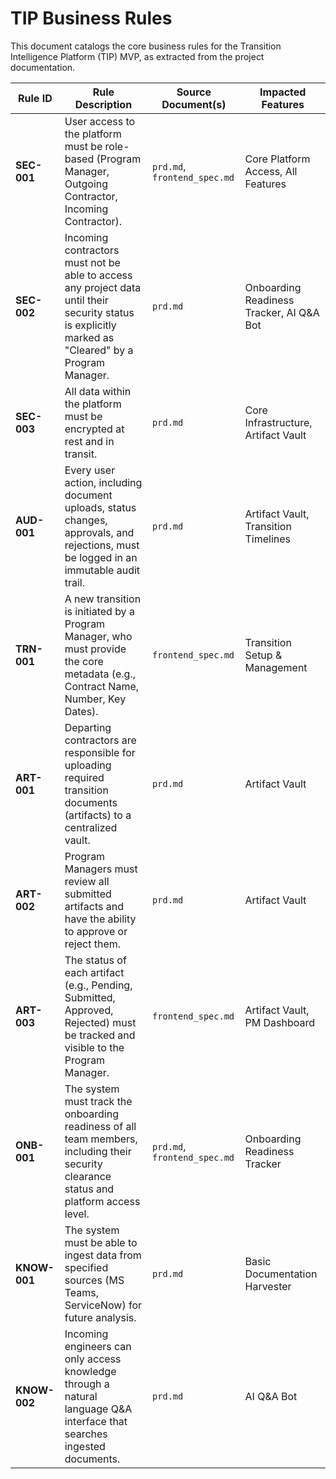 # TIP Business Rules

This document catalogs the core business rules for the Transition Intelligence Platform (TIP) MVP, as extracted from the project documentation.

| Rule ID | Rule Description | Source Document(s) | Impacted Features |
|---|---|---|---|
| **SEC-001** | User access to the platform must be role-based (Program Manager, Outgoing Contractor, Incoming Contractor). | `prd.md`, `frontend_spec.md` | Core Platform Access, All Features |
| **SEC-002** | Incoming contractors must not be able to access any project data until their security status is explicitly marked as "Cleared" by a Program Manager. | `prd.md` | Onboarding Readiness Tracker, AI Q&A Bot |
| **SEC-003** | All data within the platform must be encrypted at rest and in transit. | `prd.md` | Core Infrastructure, Artifact Vault |
| **AUD-001** | Every user action, including document uploads, status changes, approvals, and rejections, must be logged in an immutable audit trail. | `prd.md` | Artifact Vault, Transition Timelines |
| **TRN-001** | A new transition is initiated by a Program Manager, who must provide the core metadata (e.g., Contract Name, Number, Key Dates). | `frontend_spec.md` | Transition Setup & Management |
| **ART-001** | Departing contractors are responsible for uploading required transition documents (artifacts) to a centralized vault. | `prd.md` | Artifact Vault |
| **ART-002** | Program Managers must review all submitted artifacts and have the ability to approve or reject them. | `prd.md` | Artifact Vault |
| **ART-003** | The status of each artifact (e.g., Pending, Submitted, Approved, Rejected) must be tracked and visible to the Program Manager. | `frontend_spec.md` | Artifact Vault, PM Dashboard |
| **ONB-001** | The system must track the onboarding readiness of all team members, including their security clearance status and platform access level. | `prd.md`, `frontend_spec.md` | Onboarding Readiness Tracker |
| **KNOW-001**| The system must be able to ingest data from specified sources (MS Teams, ServiceNow) for future analysis. | `prd.md` | Basic Documentation Harvester |
| **KNOW-002**| Incoming engineers can only access knowledge through a natural language Q&A interface that searches ingested documents. | `prd.md` | AI Q&A Bot |